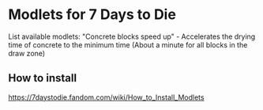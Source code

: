 # Modlets for 7 Days to Die

List available modlets:
"Concrete blocks speed up" - Accelerates the drying time of concrete to the minimum time (About a minute for all blocks in the draw zone)

## How to install

https://7daystodie.fandom.com/wiki/How_to_Install_Modlets
